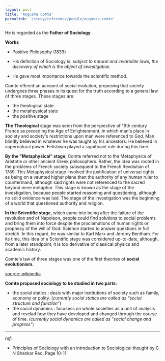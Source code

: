 ```yaml
---
layout: post
title: 'Auguste Comte'
permalink: '/study/reference/people/auguste-comte'
---
```


He is regarded as the **Father of Sociology**

**Works**

- Positive Philosophy (1839)

- His definition of Sociology is: _subject to natural and invariable laws, the discovery of which is the object of investigation._

- He gave most importance towards the scientific method. 

Comte offered an account of social evolution, proposing that society undergoes three phases in its quest for the truth according to a general law of three stages. These stages are: 

- the theological state
- the metahpysical state
- the positive stage

**The Theological** stage was seen from the perspective of 19th century France as preceding the Age of Enlightenment, in which man's place in society and society's restrictions upon man were referenced to God. Man blindly believed in whatever he was taught by his ancestors. He believed in supernatural power. Fetishism played a significant role during this time.

**By the "Metaphysical" stage**, Comte referred not to the Metaphysics of Aristotle or other ancient Greek philosophers. Rather, the idea was rooted in the problems of French society subsequent to the French Revolution of 1789. This Metaphysical stage involved the justification of universal rights as being on a vaunted higher plane than the authority of any human ruler to countermand, although said rights were not referenced to the sacred beyond mere metaphor. This stage is known as the stage of the investigation, because people started reasoning and questioning, although no solid evidence was laid. The stage of the investigation was the beginning of a world that questioned authority and religion. 

**In the Scientific stage**, which came into being after the failure of the revolution and of Napoleon, people could find solutions to social problems and bring them into force despite the proclamations of human rights or prophecy of the will of God. Science started to answer questions in full stretch. In this regard, he was similar to Karl Marx and Jeremy Bentham. For its time, this idea of a Scientific stage was considered up-to-date, although, from a later standpoint, it is too derivative of classical physics and academic history. 

 Comte's law of three stages was one of the first theories of **social evolutionism**.

[source: wikipedia](https://en.wikipedia.org/wiki/Auguste_Comte)

**Comte proposed sociology to be studied in two parts:**

- the social statics : deals with major institutions of society such as family, economy or polity. (_currently social statics are called as "social structure and function"_)
- the social dynamics : focusess on whole societies as a unit of analysis and revelad how they have developed and changed through the course of time. (_currently social dynamics are called as "social change and progress"_)





----

_ref:_

- Principles of Sociology with an introduction to Sociological thought by C N Shankar Rao. Page 10-11


